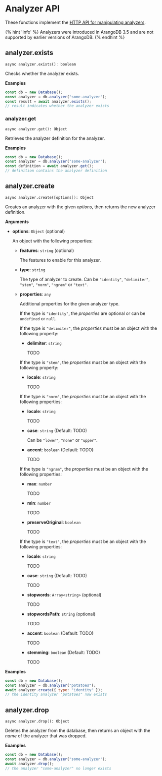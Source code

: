# Analyzer API

These functions implement the
[HTTP API for manipulating analyzers](https://docs.arangodb.com/latest/HTTP/Analyzers/index.html).

{% hint 'info' %}
Analyzers were introduced in ArangoDB 3.5 and are not supported by earlier
versions of ArangoDB.
{% endhint %}

## analyzer.exists

`async analyzer.exists(): boolean`

Checks whether the analyzer exists.

**Examples**

```js
const db = new Database();
const analyzer = db.analyzer("some-analyzer");
const result = await analyzer.exists();
// result indicates whether the analyzer exists
```

### analyzer.get

`async analyzer.get(): Object`

Retrieves the analyzer definition for the analyzer.

**Examples**

```js
const db = new Database();
const analyzer = db.analyzer("some-analyzer");
const definition = await analyzer.get();
// definition contains the analyzer definition
```

## analyzer.create

`async analyzer.create([options]): Object`

Creates an analyzer with the given _options_, then returns the new analyzer
definition.

**Arguments**

- **options**: `Object` (optional)

  An object with the following properties:

  - **features**: `string` (optional)

    The features to enable for this analyzer.

  - **type**: `string`

    The type of analyzer to create.
    Can be `"identity"`, `"delimiter"`, `"stem"`, `"norm"`, `"ngram"` or
    `"text"`.

  - **properties**: `any`

    Additional properties for the given analyzer type.

    If the type is `"identity"`, the _properties_ are optional or can be
    `undefined` or `null`.

    If the type is `"delimiter"`, the _properties_ must be an object with the
    following property:

    - **delimiter**: `string`

      TODO

    If the type is `"stem"`, the _properties_ must be an object with the
    following property:

    - **locale**: `string`

      TODO

    If the type is `"norm"`, the _properties_ must be an object with the
    following properties:

    - **locale**: `string`

      TODO

    - **case**: `string` (Default: TODO)

      Can be `"lower"`, `"none"` or `"upper"`.

    - **accent**: `boolean` (Default: TODO)

      TODO

    If the type is `"ngram"`, the _properties_ must be an object with the
    following properties:

    - **max**: `number`

      TODO

    - **min**: `number`

      TODO

    - **preserveOriginal**: `boolean`

      TODO

    If the type is `"text"`, the _properties_ must be an object with the
    following properties:

    - **locale**: `string`

      TODO

    - **case**: `string` (Default: TODO)

      TODO

    - **stopwords**: `Array<string>` (optional)

      TODO

    - **stopwordsPath**: `string` (optional)

      TODO

    - **accent**: `boolean` (Default: TODO)

      TODO

    - **stemming**: `boolean` (Default: TODO)

      TODO

**Examples**

```js
const db = new Database();
const analyzer = db.analyzer("potatoes");
await analyzer.create({ type: "identity" });
// the identity analyzer "potatoes" now exists
```

## analyzer.drop

`async analyzer.drop(): Object`

Deletes the analyzer from the database, then returns an object with the _name_
of the analyzer that was dropped.

**Examples**

```js
const db = new Database();
const analyzer = db.analyzer("some-analyzer");
await analyzer.drop();
// the analyzer "some-analyzer" no longer exists
```
